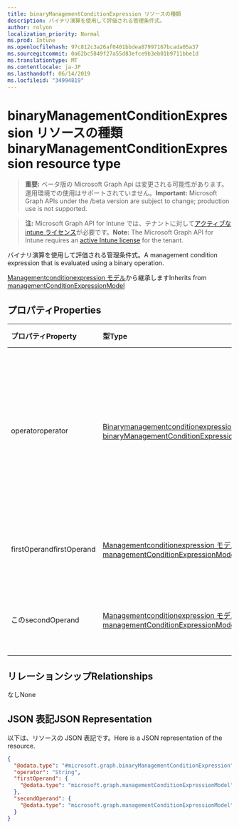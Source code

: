 ```yaml
---
title: binaryManagementConditionExpression リソースの種類
description: バイナリ演算を使用して評価される管理条件式。
author: rolyon
localization_priority: Normal
ms.prod: Intune
ms.openlocfilehash: 97c812c3a26af0401bbdea87997167bcada05a37
ms.sourcegitcommit: 0a62bc5849f27a55d83efce9b3eb01b9711bbe1d
ms.translationtype: MT
ms.contentlocale: ja-JP
ms.lasthandoff: 06/14/2019
ms.locfileid: "34994819"
---
```

# <a name="binarymanagementconditionexpression-resource-type"></a><span data-ttu-id="ec250-103">binaryManagementConditionExpression リソースの種類</span><span class="sxs-lookup"><span data-stu-id="ec250-103">binaryManagementConditionExpression resource type</span></span>

> <span data-ttu-id="ec250-104">**重要:** ベータ版の Microsoft Graph Api は変更される可能性があります。運用環境での使用はサポートされていません。</span><span class="sxs-lookup"><span data-stu-id="ec250-104">**Important:** Microsoft Graph APIs under the /beta version are subject to change; production use is not supported.</span></span>

> <span data-ttu-id="ec250-105">**注:** Microsoft Graph API for Intune では、テナントに対して[アクティブな intune ライセンス](https://go.microsoft.com/fwlink/?linkid=839381)が必要です。</span><span class="sxs-lookup"><span data-stu-id="ec250-105">**Note:** The Microsoft Graph API for Intune requires an [active Intune license](https://go.microsoft.com/fwlink/?linkid=839381) for the tenant.</span></span>

<span data-ttu-id="ec250-106">バイナリ演算を使用して評価される管理条件式。</span><span class="sxs-lookup"><span data-stu-id="ec250-106">A management condition expression that is evaluated using a binary operation.</span></span>


<span data-ttu-id="ec250-107">[Managementconditionexpression モデル](../resources/intune-fencing-managementconditionexpressionmodel.md)から継承します</span><span class="sxs-lookup"><span data-stu-id="ec250-107">Inherits from [managementConditionExpressionModel](../resources/intune-fencing-managementconditionexpressionmodel.md)</span></span>

## <a name="properties"></a><span data-ttu-id="ec250-108">プロパティ</span><span class="sxs-lookup"><span data-stu-id="ec250-108">Properties</span></span>
|<span data-ttu-id="ec250-109">プロパティ</span><span class="sxs-lookup"><span data-stu-id="ec250-109">Property</span></span>|<span data-ttu-id="ec250-110">型</span><span class="sxs-lookup"><span data-stu-id="ec250-110">Type</span></span>|<span data-ttu-id="ec250-111">説明</span><span class="sxs-lookup"><span data-stu-id="ec250-111">Description</span></span>|
|:---|:---|:---|
|<span data-ttu-id="ec250-112">operator</span><span class="sxs-lookup"><span data-stu-id="ec250-112">operator</span></span>|[<span data-ttu-id="ec250-113">Binarymanagementconditionexpression 演算子の種類</span><span class="sxs-lookup"><span data-stu-id="ec250-113">binaryManagementConditionExpressionOperatorType</span></span>](../resources/intune-fencing-binarymanagementconditionexpressionoperatortype.md)|<span data-ttu-id="ec250-114">二項演算の評価で使用される演算子です。</span><span class="sxs-lookup"><span data-stu-id="ec250-114">The operator used in the evaluation of the binary operation.</span></span> <span data-ttu-id="ec250-115">可能な値は、`or`、`and` です。</span><span class="sxs-lookup"><span data-stu-id="ec250-115">Possible values are: `or`, `and`.</span></span>|
|<span data-ttu-id="ec250-116">firstOperand</span><span class="sxs-lookup"><span data-stu-id="ec250-116">firstOperand</span></span>|[<span data-ttu-id="ec250-117">Managementconditionexpression モデル</span><span class="sxs-lookup"><span data-stu-id="ec250-117">managementConditionExpressionModel</span></span>](../resources/intune-fencing-managementconditionexpressionmodel.md)|<span data-ttu-id="ec250-118">二項演算の最初のオペランド。</span><span class="sxs-lookup"><span data-stu-id="ec250-118">The first operand of the binary operation.</span></span>|
|<span data-ttu-id="ec250-119">この</span><span class="sxs-lookup"><span data-stu-id="ec250-119">secondOperand</span></span>|[<span data-ttu-id="ec250-120">Managementconditionexpression モデル</span><span class="sxs-lookup"><span data-stu-id="ec250-120">managementConditionExpressionModel</span></span>](../resources/intune-fencing-managementconditionexpressionmodel.md)|<span data-ttu-id="ec250-121">二項演算の2番目のオペランド。</span><span class="sxs-lookup"><span data-stu-id="ec250-121">The second operand of the binary operation.</span></span>|

## <a name="relationships"></a><span data-ttu-id="ec250-122">リレーションシップ</span><span class="sxs-lookup"><span data-stu-id="ec250-122">Relationships</span></span>
<span data-ttu-id="ec250-123">なし</span><span class="sxs-lookup"><span data-stu-id="ec250-123">None</span></span>

## <a name="json-representation"></a><span data-ttu-id="ec250-124">JSON 表記</span><span class="sxs-lookup"><span data-stu-id="ec250-124">JSON Representation</span></span>
<span data-ttu-id="ec250-125">以下は、リソースの JSON 表記です。</span><span class="sxs-lookup"><span data-stu-id="ec250-125">Here is a JSON representation of the resource.</span></span>
<!-- {
  "blockType": "resource",
  "@odata.type": "microsoft.graph.binaryManagementConditionExpression"
}
-->
``` json
{
  "@odata.type": "#microsoft.graph.binaryManagementConditionExpression",
  "operator": "String",
  "firstOperand": {
    "@odata.type": "microsoft.graph.managementConditionExpressionModel"
  },
  "secondOperand": {
    "@odata.type": "microsoft.graph.managementConditionExpressionModel"
  }
}
```






